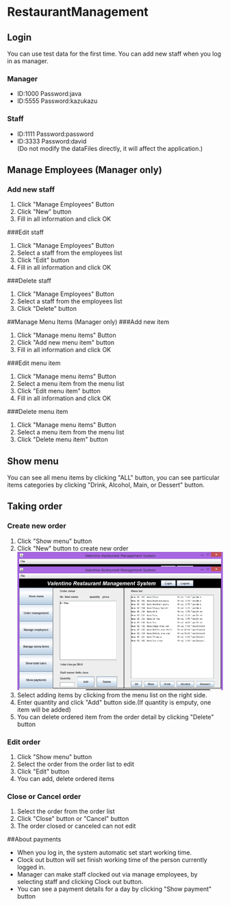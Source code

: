 # RestaurantManagement
## Login
You can use test data for the first time. You can add new staff when you log in as manager.
### Manager
- ID:1000 Password:java
- ID:5555 Password:kazukazu

### Staff
* ID:1111 Password:password
* ID:3333 Password:david  
(Do not modify the dataFiles directly, it will affect the application.)  

## Manage Employees (Manager only)
### Add new staff
1. Click "Manage Employees" Button
2. Click "New" button
3. Fill in all information and click OK

###Edit staff
1. Click "Manage Employees" Button
2. Select a staff from the employees list
3. Click "Edit" button
4. Fill in all information and click OK

###Delete staff
1. Click "Manage Employees" Button 
2. Select a staff from the employees list
3. Click "Delete" button

##Manage Menu Items (Manager only)
###Add new item
1. Click "Manage menu items" Button 
2. Click "Add new menu item" button
3. Fill in all information and click OK

###Edit menu item
1. Click "Manage menu items" Button 
2. Select a menu item from the menu list
3. Click "Edit menu item" button
4. Fill in all information and click OK

###Delete menu item
1. Click "Manage menu items" Button 
2. Select a menu item from the menu list
3. Click "Delete menu item" button

## Show menu
You can see all menu items by clicking "ALL" button, you can see particular items categories by clicking "Drink, Alcohol, Main, or Dessert" button.  
## Taking order
### Create new order
1. Click "Show menu" button 
2. Click "New" button to create new order
![](readme_images/order.jpg)
3. Select adding items by clicking from the menu list on the right side.
4. Enter quantity and click "Add" button  side.(If quantity is emputy, one item will be added)
5. You can delete ordered item from the order detail by clicking "Delete" button  

### Edit order
1. Click "Show menu" button 
2. Select the order from the order list to edit
3. Click "Edit" button
4. You can add, delete ordered items

### Close or Cancel order
1. Select the order from the order list
2. Click "Close" button or "Cancel" button
3. The order closed or canceled can not edit

##About payments
* When you log in, the system automatic set start working time.
* Clock out button will set finish working time of the person currently logged in.
* Manager can make staff clocked out via manage employees, by selecting staff and clicking Clock out button.
* You can see a payment details for a day by clicking "Show payment" button  
